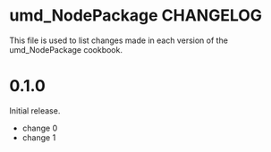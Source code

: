 # umd_NodePackage CHANGELOG

This file is used to list changes made in each version of the umd_NodePackage cookbook.

# 0.1.0

Initial release.

- change 0
- change 1

